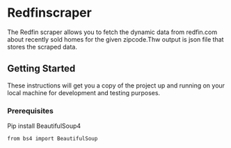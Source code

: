 # Redfinscraper

The Redfin scraper allows you to fetch the dynamic data from redfin.com about recently sold homes for the given zipcode.Thw output is json file that stores the scraped data.

## Getting Started

These instructions will get you a copy of the project up and running on your local machine for development and testing purposes.

### Prerequisites

Pip install BeautifulSoup4

```
from bs4 import BeautifulSoup
```

